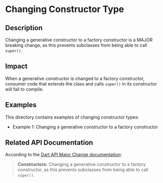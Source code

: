# Changing Constructor Type

## Description
Changing a generative constructor to a factory constructor is a MAJOR breaking change, as this prevents subclasses from being able to call `super()`.

## Impact
When a generative constructor is changed to a factory constructor, consumer code that extends the class and calls `super()` in its constructor will fail to compile.

## Examples
This directory contains examples of changing constructor types:
- Example 1: Changing a generative constructor to a factory constructor

## Related API Documentation
According to the [Dart API Major Change documentation](../../api_major_change.md):
> **Constructors:** Changing a generative constructor to a factory constructor, as this prevents subclasses from being able to call `super()`.
